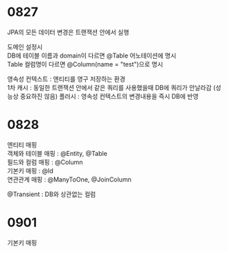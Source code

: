 # 0827

JPA의 모든 데이터 변경은 트랜잭션 안에서 실행<br>

도메인 설정시<br>
DB에 테이블 이름과 domain이 다르면 @Table 어노테이션에 명시<br>
Table 컬럼명이 다르면 @Column(name = "test")으로 명시

영속성 컨텍스트 : 엔티티를 영구 저장하는 환경<br>
1차 캐시 : 동일한 트랜잭션 안에서 같은 쿼리를 사용했을때 DB에 쿼리가 안날라감 (성능상 중요하진 않음)
플러시 : 영속성 컨텍스트의 변경내용을 즉시 DB에 반영<br>

# 0828
엔티티 매핑<br>
객체와 테이블 매핑 : @Entity, @Table<br>
필드와 컬럼 매핑 : @Column<br>
기본키 매핑 : @Id<br>
연관관계 매핑 : @ManyToOne, @JoinColumn<br>

@Transient : DB와 상관없는 컬럼

# 0901
기본키 매핑
